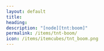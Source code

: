 ```yaml
---
layout: default
title: 
heading: 
description: "[node][tnt:boom]"
permalink: /items/tnt-boom/
icon: /items/itemcubes/tnt_boom.png
---
```

